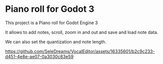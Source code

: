 # Piano roll for Godot 3

This project is a Piano roll for Godot Engine 3

It allows to add notes, scroll, zoom in and out and save and load note data.

We can also set the quantization and note length.

https://github.com/SeleDreams/VocalEditor/assets/16335601/b2c9c233-d451-4e8e-ae07-0a3030c83e59


